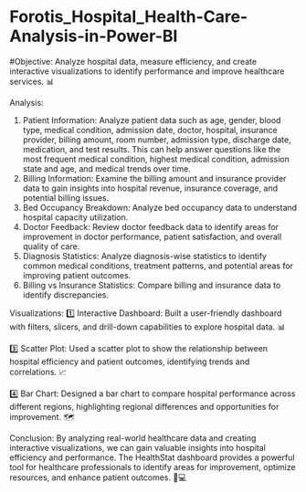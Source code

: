 #  Forotis_Hospital_Health-Care-Analysis-in-Power-BI
#Objective: Analyze hospital data, measure efficiency, and create interactive visualizations to identify performance  and improve healthcare services. 📊

Analysis:
1.	Patient Information: Analyze patient data such as age, gender, blood type, medical condition, admission date, doctor, hospital, insurance provider, billing amount, room number, admission type, discharge date, medication, and test results. This can help answer questions like the most frequent medical condition, highest medical condition, admission state and age, and medical trends over time.
2.	Billing Information: Examine the billing amount and insurance provider data to gain insights into hospital revenue, insurance coverage, and potential billing issues.
3.	Bed Occupancy Breakdown: Analyze bed occupancy data to understand hospital capacity utilization.
4.	Doctor Feedback: Review doctor feedback data to identify areas for improvement in doctor performance, patient satisfaction, and overall quality of care.
5.	Diagnosis Statistics: Analyze diagnosis-wise statistics to identify common medical conditions, treatment patterns, and potential areas for improving patient outcomes.
6.	Billing vs Insurance Statistics: Compare billing and insurance data to identify discrepancies.


Visualizations:
1️⃣ Interactive Dashboard: Built a user-friendly dashboard with filters, slicers, and drill-down capabilities to explore hospital data. 📊

3️⃣ Scatter Plot: Used a scatter plot to show the relationship between hospital efficiency and patient outcomes, identifying trends and correlations. 📈

4️⃣ Bar Chart: Designed a bar chart to compare hospital performance across different regions, highlighting regional differences and opportunities for improvement. 🗺️


Conclusion:
By analyzing real-world healthcare data and creating interactive visualizations, we can gain valuable insights into hospital efficiency and performance. The HealthStat dashboard provides a powerful tool for healthcare professionals to identify areas for improvement, optimize resources, and enhance patient outcomes. 🏥💻

